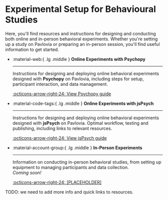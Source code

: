 # Experimental Setup for Behavioural Studies

Here, you'll find resources and instructions for designing and conducting both online and in-person behavioral experiments. Whether you're setting up a study on Pavlovia or preparing an in-person session, you'll find useful information to get started.

<div class="grid cards" markdown>

- :material-web:{ .lg .middle } __Online Experiments with Psychopy__

    ---

    Instructions for designing and deploying online behavioral experiments designed with __Psychopy__ on Pavlovia, including steps for setup, participant interaction, and data management.

    [:octicons-arrow-right-24: View Psychopy guide](pavlovia-psychopy.md)

- :material-code-tags:{ .lg .middle } __Online Experiments with jsPsych__

    ---

    Instructions for designing and deploying online behavioral experiments designed with __jsPsych__ on Pavlovia. Optimal workflow, testing and publishing, including links to relevant resources.

    [:octicons-arrow-right-24: View jsPsych guide](pavlovia-jspsych.md)

- :material-account-group:{ .lg .middle } __In-Person Experiments__

    ---

    Information on conducting in-person behavioral studies, from setting up equipment to managing participants and data collection.  
    _Coming soon!_

    [:octicons-arrow-right-24: [PLACEHOLDER]](#)

</div>

TODO: we need to add more info and quick links to resources.
